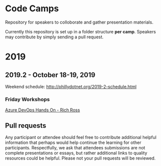 # Code Camps
Repository for speakers to colloborate and gather presentation materials.

Currently this repository is set up in a folder structure **per camp**.  Speakers may contribute by simply sending a pull request.

# 2019

## 2019.2 - October 18-19, 2019
Weekend schedule: http://phillydotnet.org/2019-2-schedule.html

### Friday Workshops
[Azure DevOps Hands On - Rich Ross](2019.2-October\AzureDevOps-Ross\README.md)

## Pull requests
Any participant or attendee should feel free to contribute additional helpful information that perhaps would help continue the learning for other participants.  Respectfully, we ask that attendees submissions are not complete presentations or essays, but rather additional links to quality resources could be helpful.  Please not your pull requests will be reviewed.



